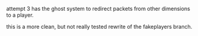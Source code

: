 attempt 3 has the ghost system to redirect packets from other dimensions to a player.

this is a more clean, but not really tested rewrite of the fakeplayers branch.

